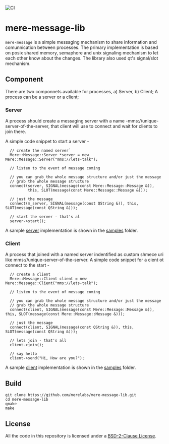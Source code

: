 ![CI](https://github.com/merelabs/mere-message-lib/workflows/CI/badge.svg)
# mere-message-lib
`mere-message` is a simple messaging mechanism to share information and comunnication between processes. The primary implementation is based on posix shared memory, semaphore and unix signaling mechanism to let each other know about the changes. The library also used qt's signal/slot mechanism.

## Component
There are two componnets available for processes, a) Server, b) Client; A process can be a server or a client;

### Server
A process should create a messaging server with a name -mms://unique-server-of-the-server, that client will use to connect and wait for clients to join there. 

A simple code snippet to start a server -
```
  // create the named server`
  Mere::Message::Server *server = new Mere::Message::Server("mms://lets-talk");
  
  // listen to the event of message coming
  
  // you can grab the whole message structure and/or just the message
  // grab the whole message structure
  connect(server, SIGNAL(message(const Mere::Message::Message &)), 
          this, SLOT(message(const Mere::Message::Message &)));
  
  // just the message
  connect(m_server, SIGNAL(message(const QString &)), this, SLOT(message(const QString &)));

  // start the server - that's al
  server->start();
```

A sample [server](https://github.com/merelabs/mere-message/tree/master/samples/server) implementation is shown in the [samples](https://github.com/merelabs/mere-message/tree/master/samples) folder.

### Client
A process that joined with a named server indentified as custom shmece uri like mms://unique-server-of-the-server.
A simple code snippet for a cient ot connect to the start -
```
  // create a client
  Mere::Message::Client client = new Mere::Message::Client("mms://lets-talk");
  
  // listen to the event of message coming
  
  // you can grab the whole message structure and/or just the message
  // grab the whole message structure
  connect(client, SIGNAL(message(const Mere::Message::Message &)), this, SLOT(message(const Mere::Message::Message &)));
  
  // just the message
  connect(client, SIGNAL(message(const QString &)), this, SLOT(message(const QString &)));

  // lets join - that's all
  client->join();

  // say hello
  client->send("Hi, How are you?");
```
A sample [client](https://github.com/merelabs/mere-message/tree/master/samples/client) implementation is shown in the [samples](https://github.com/merelabs/mere-message/tree/master/samples) folder.


## Build

```shell
git clone https://github.com/merelabs/mere-message-lib.git
cd mere-message-lib
qmake
make
```

## License
All the code in this repository is licensed under a [BSD-2-Clause License](LICENSE).

